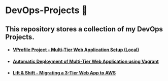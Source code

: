 # DevOps-Projects 📌

## This repository stores a collection of my DevOps Projects.

- #### [VProfile Project - Multi-Tier Web Application Setup (Local)](https://github.com/Sulemoore/DevOps-Projects/tree/main/VProfile-Project)
- #### [Automatic Deployment of Multi-Tier Web Application using Vagrant](https://github.com/Sulemoore/DevOps-Projects/tree/main/VProfile-Project-Automatic-Provisioning)
- #### [Lift & Shift - Migrating a 3-Tier Web App to AWS](https://github.com/Sulemoore/DevOps-Projects/tree/main/Migrating-Three-Tier-App-to-AWS-Lift-%26-Shift)
